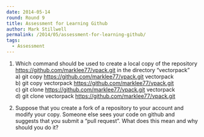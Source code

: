 ```yaml
---
date: 2014-05-14
round: Round 9
title: Assessment for Learning Github
author: Mark Stillwell
permalink: /2014/05/assessment-for-learning-github/
tags:
  - Assessment
---
```

1) Which command should be used to create a local copy of the repository https://github.com/marklee77/vpack.git in the directory &#8220;vectorpack&#8221;  
a) git copy https://github.com/marklee77/vpack.git vectorpack  
b) git copy vectorpack https://github.com/marklee77/vpack.git  
c) git clone https://github.com/marklee77/vpack.git vectorpack  
d) git clone vectorpack https://github.com/marklee77/vpack.git

2) Suppose that you create a fork of a repository to your account and modify your copy. Someone else sees your code on github and suggests that you submit a &#8220;pull request&#8221;. What does this mean and why should you do it?
